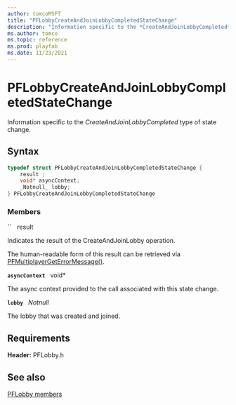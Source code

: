 ```yaml
---
author: tomcoMSFT
title: "PFLobbyCreateAndJoinLobbyCompletedStateChange"
description: "Information specific to the *CreateAndJoinLobbyCompleted* type of state change."
ms.author: tomco
ms.topic: reference
ms.prod: playfab
ms.date: 11/23/2021
---
```


# PFLobbyCreateAndJoinLobbyCompletedStateChange  

Information specific to the *CreateAndJoinLobbyCompleted* type of state change.  

## Syntax  
  
```cpp
typedef struct PFLobbyCreateAndJoinLobbyCompletedStateChange {  
    result ;  
    void* asyncContext;  
    _Notnull_ lobby;  
} PFLobbyCreateAndJoinLobbyCompletedStateChange  
```
  
### Members  
  
**``** &nbsp; result  
  
Indicates the result of the CreateAndJoinLobby operation.
  
The human-readable form of this result can be retrieved via [PFMultiplayerGetErrorMessage()](../../pfmultiplayer/functions/pfmultiplayergeterrormessage.md).
  
**`asyncContext`** &nbsp; void*  
  
The async context provided to the call associated with this state change.
  
**`lobby`** &nbsp; _Notnull_  
  
The lobby that was created and joined.
  
  
## Requirements  
  
**Header:** PFLobby.h
  
## See also  
[PFLobby members](../pflobby_members.md)  

  
  
